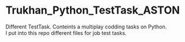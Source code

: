 # Trukhan_Python_TestTask_ASTON
Different TestTask. Conteints a multiplay codding tasks on Python.  
I put into this repo different files for job test tasks.
